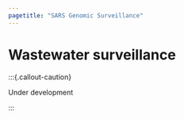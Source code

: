 ```yaml
---
pagetitle: "SARS Genomic Surveillance"
---
```


# Wastewater surveillance

:::{.callout-caution}

Under development

:::
<!-- 
Several studies demonstrate a high correlation between wastewater incidence and clinical sampling:

- [Predicting COVID-19 Incidence Using Wastewater Surveillance Data, Denmark, October 2021–June 2022](https://doi.org/10.3201/eid2908.221634)
- [Wastewater-Based Surveillance Is an Effective Tool for Trending COVID-19 Prevalence in Communities: A Study of 10 Major Communities for 17 Months in Alberta](https://doi.org/10.1021%2Facsestwater.2c00143)
- [Computational analysis of SARS-CoV-2/COVID-19 surveillance by wastewater-based epidemiology locally and globally: Feasibility, economy, opportunities and challenges](https://doi.org/10.1016/j.scitotenv.2020.138875)
  - Computational modelling of factors affecting WBE
  - 

For lineage relative abundance estimates: 

- [Correlation between Clinical and Wastewater SARS-CoV-2 Genomic Surveillance, Oregon, USA](https://doi.org/10.3201%2Feid2809.220938)
- 

Cons:

- Heterogenous samples 
  - challenges in protocols for concentrating/cleaning the material
- RNA degradation
  - During travel time in the sewage system
  - Seasonal temperature - not adjusting for seasonal variation can lead to very misleading figures (that's why normalisation with an independent marker is essential)
- Requires access to central wastewater collection systems (wastewater treatment plants). Not suitable for populations using septic tanks or lacking access to sewage systems.


Two main methods of WBE:

- Incidence: RT-qPCR
- Relative lineage abundance: WGS

The two methods are complementary. 
There is no easy way to estimate the incidence of the virus based on sequencing data alone. 
Conversely, there is no way to determine the variants present in a sample using RT-qPCR. 

The two methods can be used independently (depending on the objectives of the monitoring) or in combination with each other. 
For example, the relative lineage abundance can be converted to viral numbers if RT-qPCR data is available to do that calculation.


## Sample preparation

The virus is very diluted. 
Therefore, an important step is required where the virus is concentrated in the sample. 
There are several methods, none of which is deemed the "best". 
Different methods may work better or worse for different samples and situations. 
Also depends on resources available (equipment and reagents). 


## Metadata

See https://github.com/pha4ge/Wastewater_Contextual_Data_Specification?tab=readme-ov-file


## Glossary

- WBE - wastewater-based epidemiology
- WWTP - wastewater treatment plants
- WGS - whole-genome sequencing -->